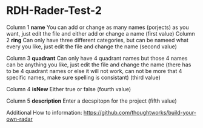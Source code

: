 # RDH-Rader-Test-2
Column 1 **name**
  You can add or change as many names (porjects) as you want, just edit the file and either add or change a name (first value)
Column 2 **ring**
  Can only have three different categories, but can be nameed what every you like, just edit the file and change the name (second value)

Column 3 **quadrant**
  Can only have 4 quadrant names but those 4 names can be anything you like, just edit the file and change the name (there has to be 4 quadrant names or else it will not work, can not be more that 4 specific names, make sure spelling is consistant) (third value)

Column 4 **isNew**
  Either true or false (fourth value)

Column 5 **description**
  Enter a decspitopn for the project (fifth value)

Additional How to information: https://github.com/thoughtworks/build-your-own-radar
